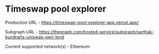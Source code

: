 # Timeswap pool explorer

Production URL - https://timeswap-pool-explorer-app.vercel.app/

Subgraph URL - https://thegraph.com/hosted-service/subgraph/sarthak-kundra/ts-uniswap-peri-lend

Current supported network(s) - Ethereum
